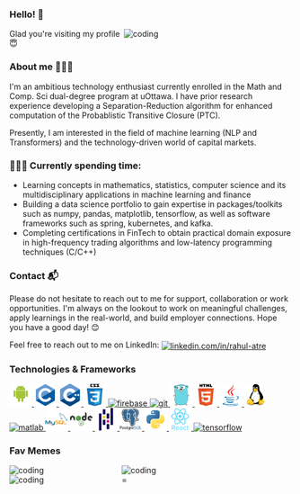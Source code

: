 ### Hello! 🙏

<img src="https://media.giphy.com/media/qgQUggAC3Pfv687qPC/giphy.gif" align="right" alt="coding" width="300px"/>

Glad you're visiting my profile 😇

### About me 👨🏼‍🎓

I'm an ambitious technology enthusiast currently enrolled in the Math and Comp. Sci dual-degree program at uOttawa. I have prior research experience developing a Separation-Reduction algorithm for enhanced computation of the Probablistic Transitive Closure (PTC).

Presently, I am interested in the field of machine learning (NLP and Transformers) and the technology-driven world of capital markets. 

### 👨🏽‍💻 Currently spending time: 
- Learning concepts in mathematics, statistics, computer science and its multidisciplinary applications in machine learning and finance
- Building a data science portfolio to gain expertise in packages/toolkits such as numpy, pandas, matplotlib, tensorflow, as well as software frameworks such as spring, kubernetes, and kafka.
- Completing certifications in FinTech to obtain practical domain exposure in high-frequency trading algorithms and low-latency programming techniques (C/C++)

### Contact 📬

Please do not hesitate to reach out to me for support, collaboration or work opportunities. I'm always on the lookout to work on meaningful challenges, apply learnings in the real-world, and build employer connections. Hope you have a good day! 😊

Feel free to reach out to me on LinkedIn:  <a href="https://www.linkedin.com/in/rahul-atre/" target="blank"><img align="center" src="https://raw.githubusercontent.com/rahuldkjain/github-profile-readme-generator/master/src/images/icons/Social/linked-in-alt.svg" alt="linkedin.com/in/rahul-atre" height="30" width="40" /></a>

### Technologies & Frameworks

<p align="left"> <a href="https://developer.android.com" target="_blank" rel="noreferrer"> <img src="https://raw.githubusercontent.com/devicons/devicon/master/icons/android/android-original-wordmark.svg" alt="android" width="40" height="40"/> </a> <a href="https://www.cprogramming.com/" target="_blank" rel="noreferrer"> <img src="https://raw.githubusercontent.com/devicons/devicon/master/icons/c/c-original.svg" alt="c" width="40" height="40"/> </a> <a href="https://www.w3schools.com/cpp/" target="_blank" rel="noreferrer"> <img src="https://raw.githubusercontent.com/devicons/devicon/master/icons/cplusplus/cplusplus-original.svg" alt="cplusplus" width="40" height="40"/> </a> <a href="https://www.w3schools.com/css/" target="_blank" rel="noreferrer"> <img src="https://raw.githubusercontent.com/devicons/devicon/master/icons/css3/css3-original-wordmark.svg" alt="css3" width="40" height="40"/> </a> <a href="https://firebase.google.com/" target="_blank" rel="noreferrer"> <img src="https://www.vectorlogo.zone/logos/firebase/firebase-icon.svg" alt="firebase" width="40" height="40"/> </a> <a href="https://git-scm.com/" target="_blank" rel="noreferrer"> <img src="https://www.vectorlogo.zone/logos/git-scm/git-scm-icon.svg" alt="git" width="40" height="40"/> </a> <a href="https://golang.org" target="_blank" rel="noreferrer"> <img src="https://raw.githubusercontent.com/devicons/devicon/master/icons/go/go-original.svg" alt="go" width="40" height="40"/> </a> <a href="https://www.w3.org/html/" target="_blank" rel="noreferrer"> <img src="https://raw.githubusercontent.com/devicons/devicon/master/icons/html5/html5-original-wordmark.svg" alt="html5" width="40" height="40"/> </a> <a href="https://www.java.com" target="_blank" rel="noreferrer"> <img src="https://raw.githubusercontent.com/devicons/devicon/master/icons/java/java-original.svg" alt="java" width="40" height="40"/> </a> <a href="https://www.linux.org/" target="_blank" rel="noreferrer"> <img src="https://raw.githubusercontent.com/devicons/devicon/master/icons/linux/linux-original.svg" alt="linux" width="40" height="40"/> </a> <a href="https://www.mathworks.com/" target="_blank" rel="noreferrer"> <img src="https://upload.wikimedia.org/wikipedia/commons/2/21/Matlab_Logo.png" alt="matlab" width="40" height="40"/> </a> <a href="https://www.mysql.com/" target="_blank" rel="noreferrer"> <img src="https://raw.githubusercontent.com/devicons/devicon/master/icons/mysql/mysql-original-wordmark.svg" alt="mysql" width="40" height="40"/> </a> <a href="https://nodejs.org" target="_blank" rel="noreferrer"> <img src="https://raw.githubusercontent.com/devicons/devicon/master/icons/nodejs/nodejs-original-wordmark.svg" alt="nodejs" width="40" height="40"/> </a> <a href="https://pandas.pydata.org/" target="_blank" rel="noreferrer"> <img src="https://raw.githubusercontent.com/devicons/devicon/2ae2a900d2f041da66e950e4d48052658d850630/icons/pandas/pandas-original.svg" alt="pandas" width="40" height="40"/> </a> <a href="https://www.postgresql.org" target="_blank" rel="noreferrer"> <img src="https://raw.githubusercontent.com/devicons/devicon/master/icons/postgresql/postgresql-original-wordmark.svg" alt="postgresql" width="40" height="40"/> </a> <a href="https://www.python.org" target="_blank" rel="noreferrer"> <img src="https://raw.githubusercontent.com/devicons/devicon/master/icons/python/python-original.svg" alt="python" width="40" height="40"/> </a> <a href="https://reactjs.org/" target="_blank" rel="noreferrer"> <img src="https://raw.githubusercontent.com/devicons/devicon/master/icons/react/react-original-wordmark.svg" alt="react" width="40" height="40"/> </a> <a href="https://www.tensorflow.org" target="_blank" rel="noreferrer"> <img src="https://www.vectorlogo.zone/logos/tensorflow/tensorflow-icon.svg" alt="tensorflow" width="40" height="40"/> </a> </p>

### Fav Memes
<img src="https://media.tenor.com/fJAoBHWymY4AAAAC/do-not-touch-it-programmer.gif" alt="coding" width="200px" align="left" />
<img src="https://pbs.twimg.com/media/EJnsxO_W4AE8AqM?format=jpg&name=large"  alt="coding" width="300px" align="left" />
<img src="https://i.chzbgr.com/full/9287719168/hB690CBA3/michael-why-are-you-the-way-you-are-the-office-memes"  alt="coding" width="200px" align="left" />=
